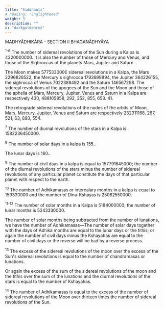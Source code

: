 ```yaml
---
title: "Siddhanta"
# heading: "Englightened"
weight: 3
description: ""
c: "darkgoldenrod"
---
```




MADHYĀDHIKĀRA - SECTION II BHAGANĀDHYĀYA


<sup>1-6</sup> The number of sidereal revolutions of the Sun during a Kalpa is 4320000000. It is also the number of those of Mercury and Venus, and those of the Sighroccas of the planets Mars, Jupiter and Saturn.

The Moon makes 5775330000 sidereal revolutions in a Kalpa, the Mars 2296828522, the Mercury's sighrocca 1793699894, the Jupiter 364226155, the sighrocca of Venus 7022389492 and the Saturn 146567298. The sidereal revolutions of the apogees of the Sun and the Moon and those of the aphelia of Mars, Mercury, Jupiter, Venus and Saturn in a Kalpa are respectively 430, 488105858, 292, 352, 855, 653. 41.

The retrograde sidereal revolutions of the nodes of the orbits of Moon, Mars, Mercury, Jupiter, Venus and Saturn are respectively 232311168, 267, 521, 63, 893, 554.


<sup>7</sup> The number of diurnal revolutions of the stars in a Kalpa is 1582236450000.

<sup>8</sup> The number of solar days in a kalpa is 155..

The lunar days is 160..

<sup>9</sup> The number of civil days in a kalpa is equal to 157791645000; the number of the diurnal revolutions of the stars minus the number of sidereal revolutions of any particular planet constitute the days of that particular planet with respect to the earth.

<!-- Comm. The civil days in a kalpa are evidently the number of Sun-rises. These are as mentioned before the difference of the number of diurnal revolutions of the stars and the number of the sidereal revolutions of the Sun. By analogy, the number of the days of a particular planet with respect to the earth or what is the same the number of risings of that planet in a kalpa as seen from the earth, is the difference of the number of the diurnal revolutions of the stars and the number of the sidereal revolutions of that planet in a kalpa. Thus we have Saura-Ku-dinani, Chandra-Ku-dinani, Bhauma-Ku-dinani etc, where the word 'Ku' means the earth. The Saura-Ku-dinani are the civil days defined before. It will be noted that the Chandra-Ku-dinani are not the lunar days. -->


<sup>10</sup> The number of Adhikamasas or intercalary months in a kalpa is equal to 159330000 and the number of Dina-Kshayas is 25082550000.


<sup>11-12</sup> The number of solar months in a Kalpa is 5184000000; the number of lunar months is 5343330000. 

The number of solar months being subtracted from the number of lunations, we have the number of Adhikamasas—The number of solar days together with the days of Adhika months are equal to the lunar days or the tithis; or again the number of civil days minus the Kshayahas are equal to the number of civil days or the reverse will be had by a reverse process.


<sup>13</sup> The excess of the sidereal revolutions of the moon over the excess of the Sun's sidereal revolutions is equal to the number of chandramasas or lunations.

Or again the excess of the sum of the sidereal revolutions of the moon and the tithis over the sum of the lunations and the diurnal revolutions of the stars is equal to the number of Kshayahas.

<!-- Comm. The first part is clear. Regarding the second, let the number of lunations be x and the number of the sidereal revolutions of the moon be y. Then y - x = z, the number of the sidereal revolutions of the Sun because y - z = x from the first part above. If now, the number of the diurnal revolutions of the stars be t, then t - z = t - (y - x) = t + x - y = civil days. Subtracting these civil days from 'U' the number of Tithis, we have the number of Kshayahas namely U - (t + x - y) = (U + y) - (t + x) which accords with the sentence. -->



<sup>14</sup> The number of Adhikamasas is equal to the excess of the number of sidereal revolutions of the Moon over thirteen times the number of sidereal revolutions of the Sun.

